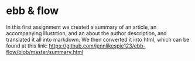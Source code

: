 # ebb & flow
In this first assignment we created a summary of an article, an accompanying illustrtion, and an about the author description, and translated it all into markdown. We then converted it into html, which can be found at this link:
https://github.com/jennlikespie123/ebb-flow/blob/master/summary.html
